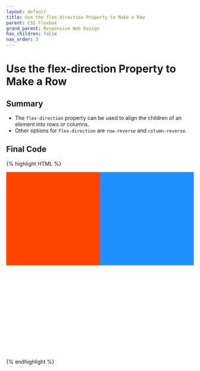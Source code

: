 ```yaml
---
layout: default
title: Use the flex-direction Property to Make a Row
parent: CSS Flexbox
grand_parent: Responsive Web Design
has_children: false
nav_order: 3
---
```

# Use the flex-direction Property to Make a Row
## Summary
- The `flex-direction` property can be used to align the children of an element into rows or columns.
- Other options for `flex-direction` are `row-reverse` and `column-reverse`.

## Final Code

{% highlight HTML %}
<style>
  #box-container {
    display: flex;
    height: 500px;
    flex-direction: row-reverse;
  }
  #box-1 {
    background-color: dodgerblue;
    width: 50%;
    height: 50%;
  }

  #box-2 {
    background-color: orangered;
    width: 50%;
    height: 50%;
  }
</style>

<div id="box-container">
  <div id="box-1"></div>
  <div id="box-2"></div>
</div>
{% endhighlight %}